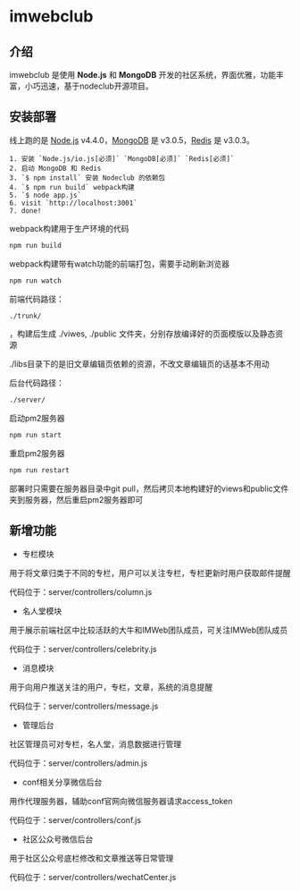 # imwebclub

## 介绍

imwebclub 是使用 **Node.js** 和 **MongoDB** 开发的社区系统，界面优雅，功能丰富，小巧迅速，基于nodeclub开源项目。

## 安装部署

线上跑的是 [Node.js](https://nodejs.org) v4.4.0，[MongoDB](https://www.mongodb.org) 是 v3.0.5，[Redis](http://redis.io) 是 v3.0.3。

```
1. 安装 `Node.js/io.js[必须]` `MongoDB[必须]` `Redis[必须]`
2. 启动 MongoDB 和 Redis
3. `$ npm install` 安装 Nodeclub 的依赖包
4. `$ npm run build` webpack构建
5. `$ node app.js`
6. visit `http://localhost:3001`
7. done!
```

webpack构建用于生产环境的代码
```bash
npm run build
```

webpack构建带有watch功能的前端打包，需要手动刷新浏览器
```bash
npm run watch
```

前端代码路径：
```bash
./trunk/
```
，构建后生成 ./viwes, ./public 文件夹，分别存放编译好的页面模版以及静态资源

./libs目录下的是旧文章编辑页依赖的资源，不改文章编辑页的话基本不用动

后台代码路径：
```bash
./server/
```

启动pm2服务器
```bash
npm run start
```

重启pm2服务器
```bash
npm run restart
```
部署时只需要在服务器目录中git pull，然后拷贝本地构建好的views和public文件夹到服务器，然后重启pm2服务器即可

## 新增功能

- 专栏模块

用于将文章归类于不同的专栏，用户可以关注专栏，专栏更新时用户获取邮件提醒

代码位于：server/controllers/column.js


- 名人堂模块

用于展示前端社区中比较活跃的大牛和IMWeb团队成员，可关注IMWeb团队成员

代码位于：server/controllers/celebrity.js


- 消息模块

用于向用户推送关注的用户，专栏，文章，系统的消息提醒

代码位于：server/controllers/message.js


- 管理后台

社区管理员可对专栏，名人堂，消息数据进行管理

代码位于：server/controllers/admin.js


- conf相关分享微信后台

用作代理服务器，辅助conf官网向微信服务器请求access_token

代码位于：server/controllers/conf.js


- 社区公众号微信后台

用于社区公众号底栏修改和文章推送等日常管理

代码位于：server/controllers/wechatCenter.js

